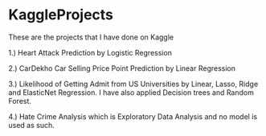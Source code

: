 # KaggleProjects
These are the projects that I have done on Kaggle

1.) Heart Attack Prediction by Logistic Regression

2.) CarDekho Car Selling Price Point Prediction by Linear Regression

3.) Likelihood of Getting Admit from US Universities by Linear, Lasso, Ridge and ElasticNet Regression. I have also applied Decision trees and Random Forest.

4.) Hate Crime Analysis which is Exploratory Data Analysis and no model is used as such.
